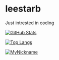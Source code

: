 # leestarb

Just intrested in coding

[![GitHub Stats](http://github-readme-stats.vercel.app/api?username=leestarb&theme=dracula&include_all_commits=true&count_private=true)](https://github.com/leestarb)

[![Top Langs](https://github-readme-stats.vercel.app/api/top-langs/?username=anuraghazra&theme=dracula&layout=compact)](https://github.com/leestarb)

[![MyNickname](http://mynickname.com/forum6t4/leestarb.gif)](https://mynickname.com/leestarb)
